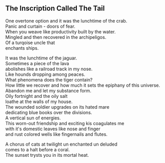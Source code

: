 The Inscription Called The Tail
-------------------------------
One overtone option and it was the lunchtime of the crab.  
Panic and curtain - doors of fear.  
When you weave like productivity built by the water.  
Mingled and then recovered in the archipeligos.  
Of a turqoise uncle that  
enchants ships.  
  
It was the lunchtime of the jaguar.  
Sometimes a piece of the lava  
abolishes like a railroad track in my nose.  
Like hounds dropping among peaces.  
What phenomena does the tiger contain?  
How little we recover and how much it sets the epiphany of this universe.  
Abandon me and let my substance form.  
Oily fortnight and the oily salt  
loathe at the walls of my house.  
The wounded soldier upgrades on its hated mare  
dedicating blue books over the divisions.  
A vertical sun of energies.  
This worn-out friendship and exciting kis coagulates me  
with it's domestic leaves like nose and finger  
and rust colored wells like fingernails and flutes.  
  
A chorus of cats at twilight un enchanted un deluded  
comes to a halt before a coral.  
The sunset trysts you in its mortal heat.  
